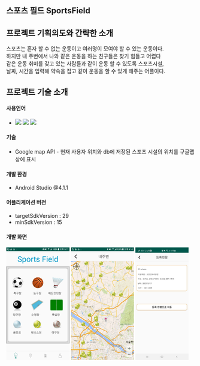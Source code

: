 ## 스포츠 필드 SportsField

## 프로젝트 기획의도와 간략한 소개
스포츠는 혼자 할 수 없는 운동이고 여러명이 모여야 할 수 있는 운동이다.</br>
하지만 내 주변에서 나와 같은 운동을 하는 친구들은 찾기 힘들고 어렵다</br>
같은 운동 취미를 갖고 있는 사람들과 같이 운동 할 수 있도록 스포츠시설,</br>
날짜, 시간을 입력해 약속을 잡고 같이 운동을 할 수 있게 해주는 어플이다. 

## 프로젝트 기술 소개

#### 사용언어
* <img src="https://img.shields.io/badge/Java-007396?style=flat-square&logo=Java&logoColor=white"/></a>
<img src="https://img.shields.io/badge/Mysql-FFCC22?style=flat-square&logo=Mysql&logoColor=White"/></a>
<img src="https://img.shields.io/badge/PHP-9999FF?style=flat-square&logo=PHP&logoColor=White"/></a>

#### 기술
* Google map API - 현재 사용자 위치와 db에 저장된 스포츠 시설의 위치를 구글맵 상에 표시

#### 개발 환경
* Android Studio @4.1.1

#### 어플리케이션 버전
* targetSdkVersion : 29
* minSdkVersion : 15

#### 개발 화면
<img src="documents/img/image1.jpg" witdh="350px" height="300"/>
<img src="documents/img/image2.jpg" witdh="350px" height="300"/>
<img src="documents/img/image4.jpg" witdh="500" height="300"/>
